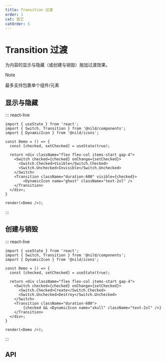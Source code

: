 ```yaml
---
title: Transition 过渡
order: 1
cat: 其它
catOrder: 5
---
```


# Transition 过渡

为内容的显示与隐藏（或创建与销毁）施加过渡效果。

> [!NOTE]
> 最多支持包裹单个组件/元素

## 显示与隐藏

::: react-live
```tsx
import { useState } from 'react';
import { Switch, Transition } from '@nild/components';
import { DynamicIcon } from '@nild/icons';

const Demo = () => {
  const [checked, setChecked] = useState(true);

  return <div className="flex flex-col items-start gap-4">
    <Switch checked={checked} onChange={setChecked}>
      <Switch.Checked>Visible</Switch.Checked>
      <Switch.Unchecked>Invisible</Switch.Unchecked>
    </Switch>
    <Transition className="duration-600" visible={checked}>
        <DynamicIcon name="ghost" className="text-2xl" />
    </Transition>
  </div>;
}

render(<Demo />);
```
:::

## 创建与销毁

::: react-live
```tsx
import { useState } from 'react';
import { Switch, Transition } from '@nild/components';
import { DynamicIcon } from '@nild/icons';

const Demo = () => {
  const [checked, setChecked] = useState(true);

  return <div className="flex flex-col items-start gap-4">
    <Switch checked={checked} onChange={setChecked}>
      <Switch.Checked>Create</Switch.Checked>
      <Switch.Unchecked>Destroy</Switch.Unchecked>
    </Switch>
    <Transition className="duration-600">
        {checked && <DynamicIcon name="skull" className="text-2xl" />}
    </Transition>
  </div>;
}

render(<Demo />);
```
:::

## API

<!--@include: ../../../../packages/components/src/transition/API.zh-CN.md-->
